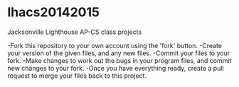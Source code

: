 # lhacs20142015
Jacksonville Lighthouse AP-CS class projects

-Fork this repository to your own account using the 'fork' button.
-Create your version of the given files, and any new files.
-Commit your files to your fork.
-Make changes to work out the bugs in your program files, and commit new changes to your fork.
-Once you have everything ready, create a pull request to merge your files back to this project.
